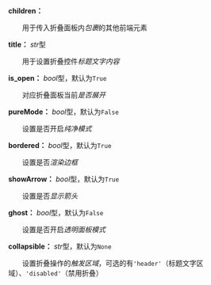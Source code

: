 **children：**

　　用于传入折叠面板内*包裹*的其他前端元素

**title：** *str*型

　　用于设置折叠控件*标题文字内容*

**is_open：** *bool*型，默认为`True`

　　对应折叠面板当前*是否展开*

**pureMode：** *bool*型，默认为`False`

　　设置是否开启*纯净模式*

**bordered：** *bool*型，默认为`True`

　　设置是否*渲染边框*

**showArrow：** *bool*型，默认为`True`

　　设置是否*显示箭头*

**ghost：** *bool*型，默认为`False`

　　设置是否开启*透明面板模式*

**collapsible：** *str*型，默认为`None`

　　设置折叠操作的*触发区域*，可选的有`'header'`（标题文字区域）、`'disabled'`（禁用折叠）